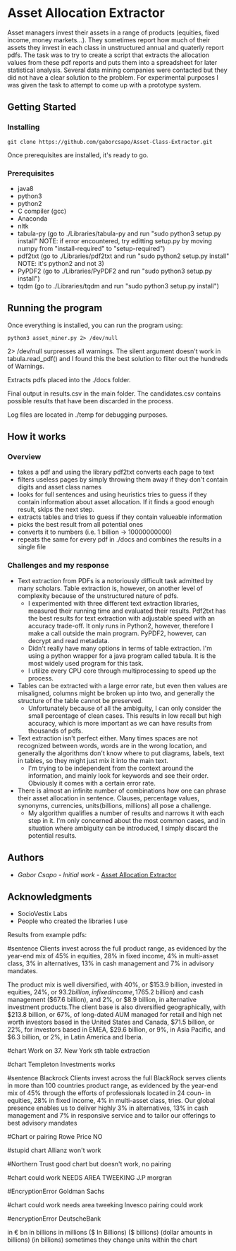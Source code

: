 # Asset Allocation Extractor

Asset managers invest their assets in a range of products (equities, fixed income, money markets...). They sometimes report how much of their assets they invest in each class in unstructured annual and quaterly report pdfs. The task was to try to create a script that extracts the allocation values from these pdf reports and puts them into a spreadsheet for later statistical analysis. Several data mining companies were contacted but they did not have a clear solution to the problem. For experimental purposes I was given the task to attempt to come up with a prototype system.

## Getting Started

### Installing
```
git clone https://github.com/gaborcsapo/Asset-Class-Extractor.git
```
Once prerequisites are installed, it's ready to go.

### Prerequisites

- java8
- python3
- python2
- C compiler (gcc)
- Anaconda
- nltk
- tabula-py (go to ./Libraries/tabula-py and run "sudo python3 setup.py install" NOTE: if error encountered, try editting setup.py by moving numpy from "install-required" to "setup-required")
- pdf2txt (go to ./Libraries/pdf2txt and run "sudo python2 setup.py install" NOTE: it's python2 and not 3)
- PyPDF2 (go to ./Libraries/PyPDF2 and run "sudo python3 setup.py install")
- tqdm (go to ./Libraries/tqdm and run "sudo python3 setup.py install")


## Running the program

Once everything is installed, you can run the program using:
```
python3 asset_miner.py 2> /dev/null
```
2> /dev/null surpresses all warnings. The silent argument doesn't work in tabula.read_pdf() and I found this the best solution to filter out the hundreds of Warnings.

Extracts pdfs placed into the ./docs folder.

Final output in results.csv in the main folder. The candidates.csv contains possible results that have been discarded in the process.

Log files are located in ./temp for debugging purposes.

## How it works

### Overview
- takes a pdf and using the library pdf2txt converts each page to text
- filters useless pages by simply throwing them away if they don't contain digits and asset class names
- looks for full sentences and using heuristics tries to guess if they contain information about asset allocation. If it finds a good enough result, skips the next step.
- extracts tables and tries to guess if they contain valueable information
- picks the best result from all potential ones
- converts it to numbers (i.e. 1 billion -> 10000000000)
- repeats the same for every pdf in ./docs and combines the results in a single file

### Challenges and my response
 - Text extraction from PDFs is a notoriously difficult task admitted by many scholars. Table extraction is, however, on another level of complexity because of the unstructured nature of pdfs.
 	- I experimented with three different text extraction libraries, measured their running time and evaluated their results. Pdf2txt has the best results for text extraction with adjustable speed with an accuracy trade-off. It only runs in Python2, however, therefore I make a call outside the main program. PyPDF2, however, can decrypt and read metadata. 
 	- Didn't really have many options in terms of table extraction. I'm using a python wrapper for a java program called tabula. It is the most widely used program for this task.
 	- I utilize every CPU core through multiprocessing to speed up the process.
 - Tables can be extracted with a large error rate, but even then values are misaligned, columns might be broken up into two, and generally the structure of the table cannot be preserved. 
 	- Unfortunately because of all the ambiguity, I can only consider the small percentage of clean cases. This results in low recall but high accuracy, which is more important as we can have results from thousands of pdfs.
 - Text extraction isn't perfect either. Many times spaces are not recognized between words, words are in the wrong location, and generally the algorithms don't know where to put diagrams, labels, text in tables, so they might just mix it into the main text.
 	- I'm trying to be independent from the context around the information, and mainly look for keywords and see their order. Obviously it comes with a certain error rate.
 - There is almost an infinite number of combinations how one can phrase their asset allocation in sentence. Clauses, percentage values, synonyms, currencies, units(billions, millions) all pose a challenge. 
 	- My algorithm qualifies a number of results and narrows it with each step in it. I'm only concerned about the most common cases, and in situation where ambiguity can be introduced, I simply discard the potential results. 


## Authors

* *Gabor Csapo* - *Initial work* - [Asset Allocation Extractor](https://github.com/Asset-Class-Extractor)


## Acknowledgments

* SocioVestix Labs
* People who created the libraries I use































Results from example pdfs:


#sentence
Clients invest across the full product range, as evidenced by the year-end mix of 45% in equities, 28% in fixed income, 4% in multi-asset class, 3% in alternatives, 13% in cash management and 7% in advisory mandates. 

The product mix is well diversified, with 40%, or $153.9 billion, invested in  equities, 24%, or $93.2 billion, in fixed income, 17% in each of multi-asset class ($65.2 billion) and cash management ($67.6 billion), and 2%, or $8.9 billion, in alternative investment products.The client base is also diversified geographically, with $213.8 billion, or 67%, of long-dated AUM managed for retail and high net worth investors based in the United States and Canada, $71.5 billion, or 22%, for investors based in EMEA, $29.6 billion, or 9%, in Asia Pacific, and $6.3 billion, or 2%, in Latin America and Iberia.


#chart Work on 37. New York sth table extraction

#chart Templeton Investments works

#sentence Blackrock
Clients invest across the full
BlackRock serves clients in more than 100 countries product range, as evidenced by the year-end mix of 45%
through the efforts of professionals located in 24 coun- in equities, 28% in fixed income, 4% in multi-asset class,
tries. Our global presence enables us to deliver highly 3% in alternatives, 13% in cash management and 7% in
responsive service and to tailor our offerings to best advisory mandates

#Chart or pairing Rowe Price NO


#stupid chart Allianz won't work

#Northern Trust good chart but doesn't work, no pairing

#chart could work NEEDS AREA TWEEKING J.P morgran

#EncryptionError Goldman Sachs

#chart could work needs area tweeking Invesco pairing could work

#encryptionError DeutscheBank


in € bn
in billions
in millions
($ In Billions)
($ billions)
(dollar amounts in billions)
(in billions)
sometimes they change units within the chart